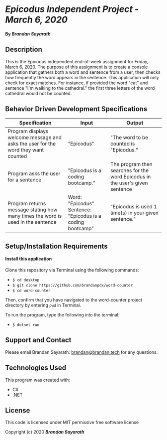 # _Epicodus Independent Project - March 6, 2020_

#### By _**Brandan Sayarath**_

## Description

This is the Epicodus independent end-of-week assignment for Friday, March 6, 2020.  The purpose of this assignment is to create a console application that gathers both a word and sentence from a user, then checks how frequently the word appears in the sentence.  This application will only check for exact matches.  For instance, if provided the word "cat" and sentence "I'm walking to the cathedral." the first three letters of the word cathedral would not be counted.

## Behavior Driven Development Specifications

| Specification             | Input 	|     Output      |
|-------------------------	|-------	|----------------	|
| Program displays welcome message and asks the user for the word they want counted | "Epicodus" | "The word to be counted is "Epicodus." |
|Program asks the user for a sentence | "Epicodus is a coding bootcamp." | The program then searches for the word Epicodus in the user's given sentence | 
|Program returns message stating how many times the word is used in the sentence | Word: "Epicodus" <br> Sentence: "Epicodus is a coding bootcamp" | "Epicodus is used 1 time(s) in your given sentence." |


## Setup/Installation Requirements

#### Install this application

Clone this repository via Terminal using the following commands:
* ```$ cd desktop```
* ```$ git clone https://github.com/brandanpdx/word-counter```
* ```$ cd word-counter```

Then, confirm that you have navigated to the word-counter project directory by entering ```pwd``` in Terminal.

To run the program, type the following into the terminal: 

* ```$ dotnet run```


## Support and Contact

Please email Brandan Sayarath: brandan@brandan.tech for any questions.

## Technologies Used

This program was created with:

* C#
* .NET

## License

This code is licensed under MIT permissive free software license

Copyright (c) 2020 **_Brandan Sayarath_**

